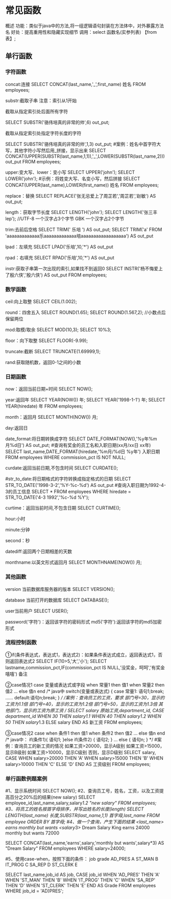 # 常见函数

概述
功能：类似于java中的方法,将一组逻辑语句封装在方法体中，对外暴露方法名
好处：提高重用性和隐藏实现细节
调用：select 函数名(实参列表) 【from 表】;

## 单行函数

### 字符函数

concat:连接
SELECT CONCAT(last_name,'_',first_name) 姓名 FROM employees;

substr:截取子串
注意：索引从1开始

截取从指定索引处后面所有字符

SELECT SUBSTR('骆伟培真的非常的帅',6) out_put;

截取从指定索引处指定字符长度的字符

SELECT SUBSTR('骆伟培真的非常的帅',1,3) out_put;
#案例：姓名中首字符大写，其他字符小写然后用_拼接，显示出来
SELECT CONCAT(UPPER(SUBSTR(last_name,1,1)),'_',LOWER(SUBSTR(last_name,2))) out_put
FROM employees;

upper:变大写、lower：变小写
SELECT UPPER('john');
SELECT LOWER('john');
#示例：将姓变大写、名变小写，然后拼接
SELECT CONCAT(UPPER(last_name),LOWER(first_name)) 姓名 FROM employees;

replace：替换
SELECT REPLACE('张无忌爱上了周芷若','周芷若','赵敏') AS out_put;

length：获取字节长度
SELECT LENGTH('john'); 
SELECT LENGTH('张三丰lep'); //UTF-8 一个汉字占3个字节 GBK 一个汉字占2个字节

trim:去前后空格
SELECT TRIM('    乐培    ') AS out_put;
SELECT TRIM('a' FROM 'aaaaaaaaaaaaa乐aaaaaaaaaaaaa培aaaaaaaaaaaaaaaaaa') AS out_put

lpad：左填充
SELECT LPAD('乐培',10,'*') AS out_put 

rpad：右填充
SELECT RPAD('乐培',10,'*') AS out_put 

instr:获取子串第一次出现的索引,如果找不到返回0
SELECT INSTR('杨不悔爱上了殷六侠','殷六侠') AS  out_put
FROM employees;

### 数学函数

ceil:向上取整
SELECT CEIL(1.002);

round：四舍五入
SELECT ROUND(1.65);
SELECT ROUND(1.567,2); //小数点后保留两位

mod:取模/取余
SELECT MOD(10,3);
SELECT 10%3;

floor：向下取整
SELECT FLOOR(-9.99);

truncate:截断
SELECT TRUNCATE(1.69999,1);

rand:获取随机数，返回0-1之间的小数

### 日期函数

now：返回当前日期+时间
SELECT NOW();

year:返回年
SELECT YEAR(NOW()) 年;
SELECT YEAR('1998-1-1') 年;
SELECT YEAR(hiredate) 年 FROM employees; 

month：返回月
SELECT MONTH(NOW()) 月;

day:返回日

date_format:将日期转换成字符
SELECT DATE_FORMAT(NOW(),'%y年%m月%d日') AS out_put;
#查询有奖金的员工名和入职日期(xx月/xx日 xx年)
SELECT last_name,DATE_FORMAT(hiredate,'%m月/%d日 %y年') 入职日期
FROM employees
WHERE commission_pct IS NOT NULL;

curdate:返回当前日期,不包含时间
SELECT CURDATE();

#str_to_date:将日期格式的字符转换成指定格式的日期
SELECT STR_TO_DATE('1998-3-2','%Y-%c-%d') AS out_put
#查询入职日期为1992-4-3的员工信息
SELECT * FROM employees WHERE hiredate = STR_TO_DATE('4-3 1992','%c-%d %Y');

curtime：返回当前时间,不包含日期
SELECT CURTIME();

hour:小时

minute:分钟

second：秒

datediff:返回两个日期相差的天数

monthname:以英文形式返回月
SELECT MONTHNAME(NOW()) 月;

### 其他函数

version 当前数据库服务器的版本
SELECT VERSION();

database 当前打开的数据库
SELECT DATABASE();

user当前用户
SELECT USER();

password('字符')：返回该字符的密码形式
md5('字符'):返回该字符的md5加密形式



### 流程控制函数

①if(条件表达式，表达式1，表达式2)：如果条件表达式成立，返回表达式1，否则返回表达式2
SELECT IF(10>5,'大','小');
SELECT lastname,commission_pct,IF(commission_pct IS NULL,'没奖金，呵呵','有奖金 嘻嘻') 备注

②case情况1
case 变量或表达式或字段
when 常量1 then 值1
when 常量2 then 值2
...
else 值n
end
/*
java中
switch(变量或表达式) {
	case 常量1: 语句1;break;
	......
	default:语句n;break;
}
*/
/*案例：查询员工的工资，要求 
部门号=30，显示的工资为1.1倍
部门号=40，显示的工资为1.2倍
部门号=50，显示的工资为1.3倍
其他部门，显示的工资为原工资
*/
SELECT salary 原始工资,department_id,
CASE department_id
WHEN 30 THEN salary*1.1
WHEN 40 THEN salary*1.2
WHEN 50 THEN salary*1.3
ELSE salary
END AS 新工资
FROM employees;

③case情况2
case 
when 条件1 then 值1
when 条件2 then 值2
...
else 值n
end
/*
java中：
if(条件1){
	语句1;
}else if(条件2) {
		语句2;
}
...
else {
	语句n;
}
*/
#案例：查询员工的新工资的情况
如果工资>20000，显示A级别
如果工资>15000，显示B级别
如果工资>10000，显示C级别
否则，显示D级别
SELECT salary,
CASE
WHEN salary>20000 THEN 'A'
WHEN salary>15000 THEN 'B'
WHEN salary>10000 THEN 'C'
ELSE 'D'
END AS 工资级别
FROM employees;

### 单行函数例题案例

#1、显示系统时间
SELECT NOW();
#2、查询员工号，姓名，工资，以及工资提高百分之20%后的结果(new salary)
SELECT employee_id,last_name,salary,salary*1.2 "new salary"
FROM employees;
#3、将员工的姓名按首字母排序，并写出姓名的长度(length)
SELECT LENGTH(last_name) 长度,SUBSTR(last_name,1,1) 首字母,last_name
FROM employee
ORDER BY 首字母;
#4、做一个查询，产生下面的结果
<last_name> earns <salary> monthly but wants <salary*3>
Dream Salary
King earns 24000 monthly but wants 72000

SELECT CONCAT(last_name,'earns',salary,'monthly but wants',salary*3) AS  "Dream Salary"
FROM employees
WHERE salary=24000;

#5、使用case-when，按照下面的条件：
job	grade
AD_PRES	A
ST_MAN	B
IT_PROG	C
SA_REP	D
ST_CLERK	E

SELECT last_name,job_id AS job,
CASE job_id
WHEN 'AD_PRES' THEN 'A'
WHEN 'ST_MAN' THEN 'B'
WHEN 'IT_PROG' THEN 'C'
WHEN 'SA_REP' THEN 'D'
WHEN 'ST_CLERK' THEN 'E'
END AS Grade
FROM employees
WHERE job_id = 'AD)PRES';